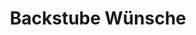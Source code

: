 ---
title: "Backstube Wünsche"
url: /ingolstadt/backstube-wuensche-krumenauerstrasse/
shop: Bäckerei
---